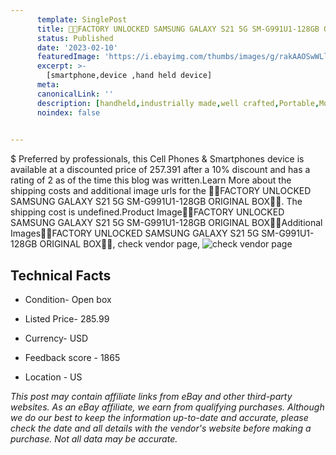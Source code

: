 ```yaml
---
      template: SinglePost
      title: 🌟🌟FACTORY UNLOCKED SAMSUNG GALAXY S21 5G SM-G991U1-128GB ORIGINAL BOX🌟🌟
      status: Published
      date: '2023-02-10'
      featuredImage: 'https://i.ebayimg.com/thumbs/images/g/rakAAOSwWLlgslkn/s-l225.jpg'
      excerpt: >-
        [smartphone,device ,hand held device]
      meta:
      canonicalLink: ''
      description: [handheld,industrially made,well crafted,Portable,Mobile,Compact,Convenient,Lightweight,Maneuverable,Man-portable,Miniature,Carriable,Hand-held,Light,Holdable,Transportable,Mobile device,Pocket-sized,On-the-go,Wireless,Cordless,Compact size,Convenient size, smartphone,device ,hand held device]
      noindex: false

        
---
```

$
    Preferred by professionals, this Cell Phones & Smartphones device is available at a discounted price of 257.391 after a 10% discount and has a rating of 2 as of the time this blog was written.Learn More about the shipping costs and additional image urls for the 🌟🌟FACTORY UNLOCKED SAMSUNG GALAXY S21 5G SM-G991U1-128GB ORIGINAL BOX🌟🌟. The shipping cost is undefined.Product Image🌟🌟FACTORY UNLOCKED SAMSUNG GALAXY S21 5G SM-G991U1-128GB ORIGINAL BOX🌟🌟Additional Images🌟🌟FACTORY UNLOCKED SAMSUNG GALAXY S21 5G SM-G991U1-128GB ORIGINAL BOX🌟🌟, check vendor page, ![check vendor page](https://origin-galleryplus.ebayimg.com/ws/web/255266703817_2_0_1/225x225.jpg,https://origin-galleryplus.ebayimg.com/ws/web/255266703817_3_0_1/225x225.jpg,https://origin-galleryplus.ebayimg.com/ws/web/255266703817_4_0_1/225x225.jpg,https://origin-galleryplus.ebayimg.com/ws/web/255266703817_5_0_1/225x225.jpg,https://origin-galleryplus.ebayimg.com/ws/web/255266703817_6_0_1/225x225.jpg,https://origin-galleryplus.ebayimg.com/ws/web/255266703817_7_0_1/225x225.jpg,https://origin-galleryplus.ebayimg.com/ws/web/255266703817_8_0_1/225x225.jpg)
    
    

 ## Technical Facts 



     
      

 - Condition- Open box 


      

 - Listed Price- 285.99 


      

 - Currency- USD 


      

 - Feedback score - 1865 


      

 - Location - US 


      
      

 *_This post may contain affiliate links from eBay and other third-party websites. As an eBay affiliate, we earn from qualifying purchases. Although we do our best to keep the information up-to-date and accurate, please check the date and all details with the vendor's website before making a purchase. Not all data may be accurate._*



    
    
    
    
    